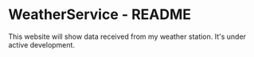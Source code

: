 # WeatherService - README

This website will show data received from my weather
station. It's under active development.
